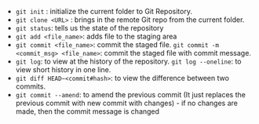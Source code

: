 - `git init` : initialize the current folder to Git Repository.
- `git clone <URL>` : brings in the remote Git repo from <URL> the current folder.
- `git status`: tells us the state of the repository
- `git add <file_name>`: adds file to the staging area
- `git commit <file_name>`: commit the staged file.
       `git commit -m <commit_msg> <file_name>`: commit the staged file with commit message.
- `git log`: to view at the history of the repository.
      `git log --oneline`: to view short history in one line.
- `git diff HEAD~<commit#hash>`: to view the difference between two commits.
- `git commit --amend`: to amend the previous commit (It just replaces the previous commit with new commit with changes)
      - if no changes are made, then the commit message is changed